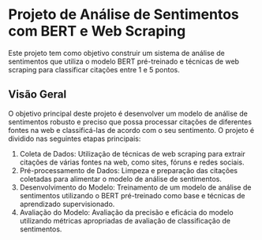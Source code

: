 # Projeto de Análise de Sentimentos com BERT e Web Scraping

Este projeto tem como objetivo construir um sistema de análise de sentimentos que utiliza o modelo BERT pré-treinado e técnicas de web scraping para classificar citações entre 1 e 5 pontos.

## Visão Geral

O objetivo principal deste projeto é desenvolver um modelo de análise de sentimentos robusto e preciso que possa processar citações de diferentes fontes na web e classificá-las de acordo com o seu sentimento. O projeto é dividido nas seguintes etapas principais:

1. Coleta de Dados: Utilização de técnicas de web scraping para extrair citações de várias fontes na web, como sites, fóruns e redes sociais.
2. Pré-processamento de Dados: Limpeza e preparação das citações coletadas para alimentar o modelo de análise de sentimentos.
4. Desenvolvimento do Modelo: Treinamento de um modelo de análise de sentimentos utilizando o BERT pré-treinado como base e técnicas de aprendizado supervisionado.
5. Avaliação do Modelo: Avaliação da precisão e eficácia do modelo utilizando métricas apropriadas de avaliação de classificação de sentimentos.
